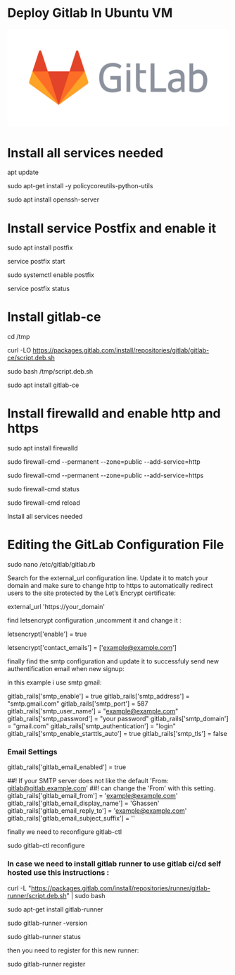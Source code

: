 # Deploy Gitlab In Ubuntu VM

![alt text](gitlab.webp)


# Install all services needed 
apt update 

sudo apt-get install -y policycoreutils-python-utils

sudo apt install openssh-server


# Install service Postfix and enable it 
 sudo apt install postfix

 service postfix start

 sudo systemctl enable postfix


 service postfix status

# Install gitlab-ce

cd /tmp

curl -LO https://packages.gitlab.com/install/repositories/gitlab/gitlab-ce/script.deb.sh

sudo bash /tmp/script.deb.sh

sudo apt install gitlab-ce



# Install  firewalld and enable http and https

sudo apt install firewalld

sudo firewall-cmd --permanent --zone=public --add-service=http

sudo firewall-cmd --permanent --zone=public --add-service=https

sudo firewall-cmd status

sudo firewall-cmd reload

Install all services needed 


# Editing the GitLab Configuration File 

sudo nano /etc/gitlab/gitlab.rb

Search for the external_url configuration line. Update it to match your domain and make sure to change http to https to automatically redirect users to the site protected by the Let’s Encrypt certificate:

external_url 'https://your_domain'



find letsencrypt configuration ,uncomment it and change it :

letsencrypt['enable'] = true

letsencrypt['contact_emails'] = ['example@example.com']


finally find the smtp configuration and update it to successfuly send new authentification email when new signup:


in this example i use smtp gmail: 



gitlab_rails['smtp_enable'] = true
gitlab_rails['smtp_address'] = "smtp.gmail.com"
gitlab_rails['smtp_port'] = 587
gitlab_rails['smtp_user_name'] = "example@example.com"
gitlab_rails['smtp_password'] = "your password"
gitlab_rails['smtp_domain'] = "gmail.com"
gitlab_rails['smtp_authentication'] = "login"
gitlab_rails['smtp_enable_starttls_auto'] = true
gitlab_rails['smtp_tls'] = false

### Email Settings

gitlab_rails['gitlab_email_enabled'] = true

##! If your SMTP server does not like the default 'From: gitlab@gitlab.example.com'
##! can change the 'From' with this setting.
gitlab_rails['gitlab_email_from'] = 'example@example.com'
gitlab_rails['gitlab_email_display_name'] = 'Ghassen'
gitlab_rails['gitlab_email_reply_to'] = 'example@example.com'
gitlab_rails['gitlab_email_subject_suffix'] = ''














finally we need to reconfigure gitlab-ctl

sudo gitlab-ctl reconfigure





### In case we need to install gitlab runner to use gitlab ci/cd self hosted use this instructions :

curl -L "https://packages.gitlab.com/install/repositories/runner/gitlab-runner/script.deb.sh" | sudo bash

sudo apt-get install gitlab-runner

 sudo gitlab-runner -version

sudo gitlab-runner status


then you need to register for this new runner:

sudo gitlab-runner register






